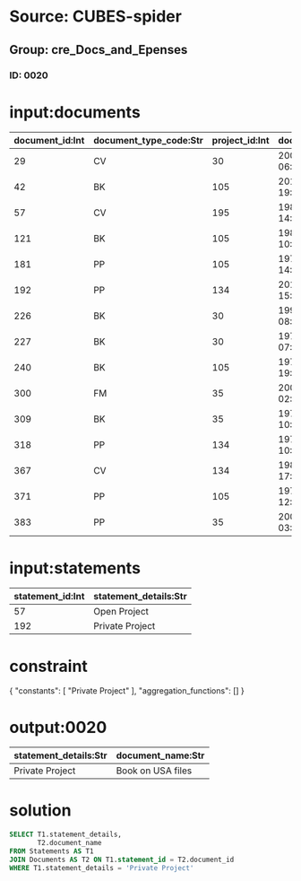 # Source: CUBES-spider
## Group: cre_Docs_and_Epenses
### ID: 0020

# input:documents

| document_id:Int | document_type_code:Str | project_id:Int | document_date:Str | document_name:Str | document_description:Str | other_details:Str |
|---|---|---|---|---|---|---|
| 29 | CV | 30 | 2004-08-28 06:59:19 | Review on UK files | nan | nan |
| 42 | BK | 105 | 2012-12-27 19:09:18 | Review on Canadian files | nan | nan |
| 57 | CV | 195 | 1980-10-22 14:17:11 | Review on French files | nan | nan |
| 121 | BK | 105 | 1981-11-29 10:23:01 | Review on USA files | nan | nan |
| 181 | PP | 105 | 1970-06-17 14:03:21 | Chapter on private files | nan | nan |
| 192 | PP | 134 | 2013-01-26 15:15:25 | Book on USA files | nan | nan |
| 226 | BK | 30 | 1991-07-08 08:49:59 | Review on UK files | nan | nan |
| 227 | BK | 30 | 1970-03-06 07:34:49 | Deontae files | nan | nan |
| 240 | BK | 105 | 1971-06-09 19:03:41 | Winona Book | nan | nan |
| 300 | FM | 35 | 2007-09-26 02:39:11 | Trenton Presentation | nan | nan |
| 309 | BK | 35 | 1978-10-15 10:33:17 | Noel CV | nan | nan |
| 318 | PP | 134 | 1970-01-30 10:53:35 | King Book | nan | nan |
| 367 | CV | 134 | 1983-08-24 17:10:26 | Jevon Paper | nan | nan |
| 371 | PP | 105 | 1976-05-06 12:56:12 | Katheryn statement | nan | nan |
| 383 | PP | 35 | 2005-10-28 03:17:16 | Review on UK files | nan | nan |

# input:statements

| statement_id:Int | statement_details:Str |
|---|---|
| 57 | Open Project |
| 192 | Private Project |

# constraint

{
  "constants": [
    "Private Project"
  ],
  "aggregation_functions": []
}

# output:0020

| statement_details:Str | document_name:Str |
|---|---|
| Private Project | Book on USA files |

# solution

```sql
SELECT T1.statement_details,
       T2.document_name
FROM Statements AS T1
JOIN Documents AS T2 ON T1.statement_id = T2.document_id
WHERE T1.statement_details = 'Private Project'
```
